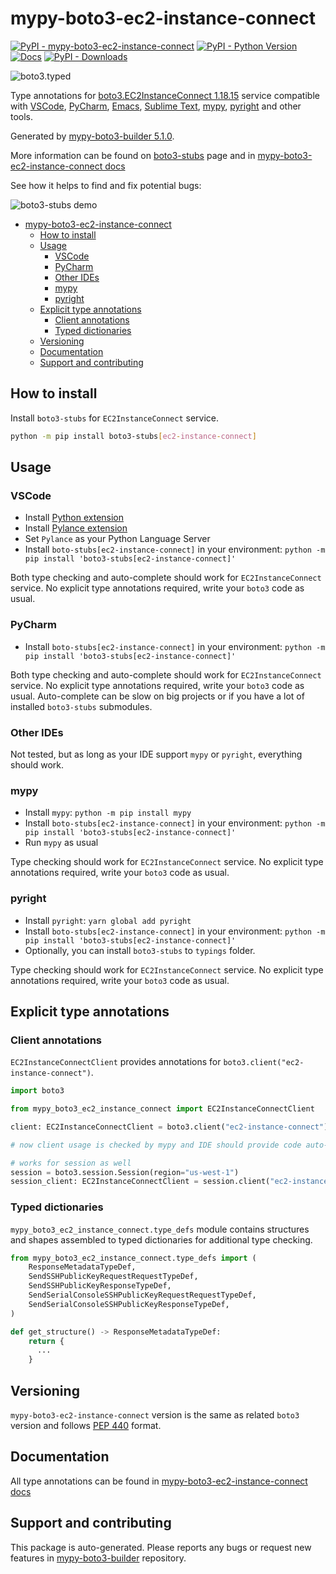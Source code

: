 <a id="mypy-boto3-ec2-instance-connect"></a>

# mypy-boto3-ec2-instance-connect

[![PyPI - mypy-boto3-ec2-instance-connect](https://img.shields.io/pypi/v/mypy-boto3-ec2-instance-connect.svg?color=blue)](https://pypi.org/project/mypy-boto3-ec2-instance-connect)
[![PyPI - Python Version](https://img.shields.io/pypi/pyversions/mypy-boto3-ec2-instance-connect.svg?color=blue)](https://pypi.org/project/mypy-boto3-ec2-instance-connect)
[![Docs](https://img.shields.io/readthedocs/mypy-boto3-builder.svg?color=blue)](https://mypy-boto3-builder.readthedocs.io/)
[![PyPI - Downloads](https://img.shields.io/pypi/dw/mypy-boto3-ec2-instance-connect?color=blue)](https://pypistats.org/packages/mypy-boto3-ec2-instance-connect)

![boto3.typed](https://github.com/vemel/mypy_boto3_builder/raw/master/logo.png)

Type annotations for
[boto3.EC2InstanceConnect 1.18.15](https://boto3.amazonaws.com/v1/documentation/api/1.18.15/reference/services/ec2-instance-connect.html#EC2InstanceConnect)
service compatible with [VSCode](https://code.visualstudio.com/),
[PyCharm](https://www.jetbrains.com/pycharm/),
[Emacs](https://www.gnu.org/software/emacs/),
[Sublime Text](https://www.sublimetext.com/),
[mypy](https://github.com/python/mypy),
[pyright](https://github.com/microsoft/pyright) and other tools.

Generated by
[mypy-boto3-builder 5.1.0](https://github.com/vemel/mypy_boto3_builder).

More information can be found on
[boto3-stubs](https://pypi.org/project/boto3-stubs/) page and in
[mypy-boto3-ec2-instance-connect docs](https://vemel.github.io/boto3_stubs_docs/mypy_boto3_ec2_instance_connect/)

See how it helps to find and fix potential bugs:

![boto3-stubs demo](https://github.com/vemel/mypy_boto3_builder/raw/master/demo.gif)

- [mypy-boto3-ec2-instance-connect](#mypy-boto3-ec2-instance-connect)
  - [How to install](#how-to-install)
  - [Usage](#usage)
    - [VSCode](#vscode)
    - [PyCharm](#pycharm)
    - [Other IDEs](#other-ides)
    - [mypy](#mypy)
    - [pyright](#pyright)
  - [Explicit type annotations](#explicit-type-annotations)
    - [Client annotations](#client-annotations)
    - [Typed dictionaries](#typed-dictionaries)
  - [Versioning](#versioning)
  - [Documentation](#documentation)
  - [Support and contributing](#support-and-contributing)

<a id="how-to-install"></a>

## How to install

Install `boto3-stubs` for `EC2InstanceConnect` service.

```bash
python -m pip install boto3-stubs[ec2-instance-connect]
```

<a id="usage"></a>

## Usage

<a id="vscode"></a>

### VSCode

- Install
  [Python extension](https://marketplace.visualstudio.com/items?itemName=ms-python.python)
- Install
  [Pylance extension](https://marketplace.visualstudio.com/items?itemName=ms-python.vscode-pylance)
- Set `Pylance` as your Python Language Server
- Install `boto-stubs[ec2-instance-connect]` in your environment:
  `python -m pip install 'boto3-stubs[ec2-instance-connect]'`

Both type checking and auto-complete should work for `EC2InstanceConnect`
service. No explicit type annotations required, write your `boto3` code as
usual.

<a id="pycharm"></a>

### PyCharm

- Install `boto-stubs[ec2-instance-connect]` in your environment:
  `python -m pip install 'boto3-stubs[ec2-instance-connect]'`

Both type checking and auto-complete should work for `EC2InstanceConnect`
service. No explicit type annotations required, write your `boto3` code as
usual. Auto-complete can be slow on big projects or if you have a lot of
installed `boto3-stubs` submodules.

<a id="other-ides"></a>

### Other IDEs

Not tested, but as long as your IDE support `mypy` or `pyright`, everything
should work.

<a id="mypy"></a>

### mypy

- Install `mypy`: `python -m pip install mypy`
- Install `boto-stubs[ec2-instance-connect]` in your environment:
  `python -m pip install 'boto3-stubs[ec2-instance-connect]'`
- Run `mypy` as usual

Type checking should work for `EC2InstanceConnect` service. No explicit type
annotations required, write your `boto3` code as usual.

<a id="pyright"></a>

### pyright

- Install `pyright`: `yarn global add pyright`
- Install `boto-stubs[ec2-instance-connect]` in your environment:
  `python -m pip install 'boto3-stubs[ec2-instance-connect]'`
- Optionally, you can install `boto3-stubs` to `typings` folder.

Type checking should work for `EC2InstanceConnect` service. No explicit type
annotations required, write your `boto3` code as usual.

<a id="explicit-type-annotations"></a>

## Explicit type annotations

<a id="client-annotations"></a>

### Client annotations

`EC2InstanceConnectClient` provides annotations for
`boto3.client("ec2-instance-connect")`.

```python
import boto3

from mypy_boto3_ec2_instance_connect import EC2InstanceConnectClient

client: EC2InstanceConnectClient = boto3.client("ec2-instance-connect")

# now client usage is checked by mypy and IDE should provide code auto-complete

# works for session as well
session = boto3.session.Session(region="us-west-1")
session_client: EC2InstanceConnectClient = session.client("ec2-instance-connect")
```

<a id="typed-dictionaries"></a>

### Typed dictionaries

`mypy_boto3_ec2_instance_connect.type_defs` module contains structures and
shapes assembled to typed dictionaries for additional type checking.

```python
from mypy_boto3_ec2_instance_connect.type_defs import (
    ResponseMetadataTypeDef,
    SendSSHPublicKeyRequestRequestTypeDef,
    SendSSHPublicKeyResponseTypeDef,
    SendSerialConsoleSSHPublicKeyRequestRequestTypeDef,
    SendSerialConsoleSSHPublicKeyResponseTypeDef,
)

def get_structure() -> ResponseMetadataTypeDef:
    return {
      ...
    }
```

<a id="versioning"></a>

## Versioning

`mypy-boto3-ec2-instance-connect` version is the same as related `boto3`
version and follows [PEP 440](https://www.python.org/dev/peps/pep-0440/)
format.

<a id="documentation"></a>

## Documentation

All type annotations can be found in
[mypy-boto3-ec2-instance-connect docs](https://vemel.github.io/boto3_stubs_docs/mypy_boto3_ec2_instance_connect/)

<a id="support-and-contributing"></a>

## Support and contributing

This package is auto-generated. Please reports any bugs or request new features
in [mypy-boto3-builder](https://github.com/vemel/mypy_boto3_builder/issues/)
repository.
